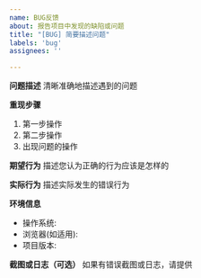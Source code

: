 ```yaml
---
name: BUG反馈
about: 报告项目中发现的缺陷或问题
title: "[BUG] 简要描述问题"
labels: 'bug'
assignees: ''

---
```


**问题描述**
清晰准确地描述遇到的问题

**重现步骤**
1. 第一步操作
2. 第二步操作
3. 出现问题的操作

**期望行为**
描述您认为正确的行为应该是怎样的

**实际行为**
描述实际发生的错误行为

**环境信息**
- 操作系统: 
- 浏览器(如适用): 
- 项目版本: 

**截图或日志（可选）**
如果有错误截图或日志，请提供